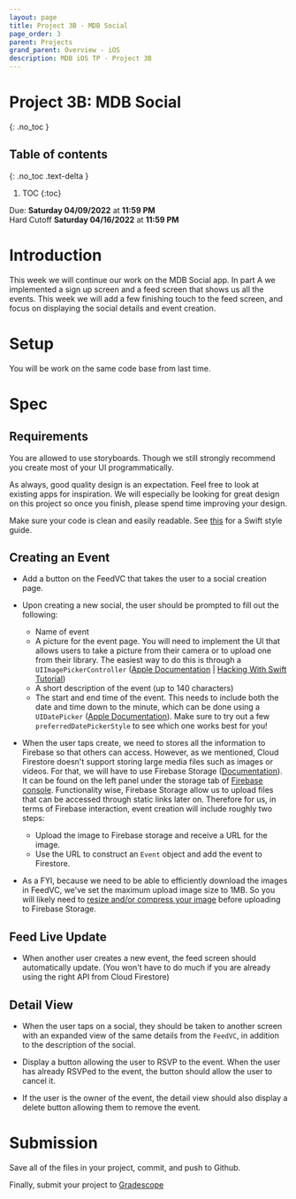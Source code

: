 ```yaml
---
layout: page
title: Project 3B - MDB Social
page_order: 3
parent: Projects
grand_parent: Overview - iOS
description: MDB iOS TP - Project 3B
---
```


# Project 3B: MDB Social
{: .no_toc }

## Table of contents
{: .no_toc .text-delta }

1. TOC
{:toc}

Due: **Saturday 04/09/2022** at **11:59 PM**  
Hard Cutoff **Saturday 04/16/2022** at **11:59 PM**

# Introduction

This week we will continue our work on the MDB Social app. In part A we implemented a sign up screen and a feed screen that shows us all the events. This week we will add a few finishing touch to the feed screen, and focus on displaying the social details and event creation.

# Setup

You will be work on the same code base from last time.

# Spec

## Requirements

You are allowed to use storyboards. Though we still strongly recommend you create most of your UI programmatically.

As always, good quality design is an expectation. Feel free to look at existing apps for inspiration. We will especially be looking for great design on this project so once you finish, please spend time improving your design.

Make sure your code is clean and easily readable. See [this](https://github.com/raywenderlich/swift-style-guide) for a Swift style guide.

## Creating an Event

- Add a button on the FeedVC that takes the user to a social creation page.

- Upon creating a new social, the user should be prompted to fill out the following:
    - Name of event
    - A picture for the event page. You will need to implement the UI that allows users to take a picture from their camera or to upload one from their library. The easiest way to do this is through a `UIImagePickerController` ([Apple Documentation](https://developer.apple.com/documentation/uikit/uiimagepickercontroller) \| [Hacking With Swift Tutorial](https://www.hackingwithswift.com/read/10/4/importing-photos-with-uiimagepickercontroller)) 
    - A short description of the event (up to 140 characters)
    - The start and end time of the event. This needs to include both the date and time down to the minute, which can be done using a `UIDatePicker` ([Apple Documentation](https://developer.apple.com/documentation/uikit/uidatepicker)). Make sure to try out a few `preferredDatePickerStyle` to see which one works best for you!

- When the user taps create, we need to stores all the information to Firebase so that others can access. However, as we mentioned, Cloud Firestore doesn't support storing large media files such as images or videos. For that, we will have to use Firebase Storage ([Documentation](https://firebase.google.com/docs/storage?authuser=0)). It can be found on the left panel under the storage tab of [Firebase console](https://console.firebase.google.com/project/mdb-social-sp21/overview). Functionality wise, Firebase Storage allow us to upload files that can be accessed through static links later on. Therefore for us, in terms of Firebase interaction, event creation will include roughly two steps: 
    - Upload the image to Firebase storage and receive a URL for the image.
    - Use the URL to construct an `Event` object and add the event to Firestore.

- As a FYI, because we need to be able to efficiently download the images in FeedVC, we've set the maximum upload image size to 1MB. So you will likely need to [resize and/or compress your image](https://stackoverflow.com/questions/43256005/swift-ios-reduce-image-size-before-upload) before uploading to Firebase Storage.

## Feed Live Update

- When another user creates a new event, the feed screen should automatically update. (You won't have to do much if you are already using the right API from Cloud Firestore)

## Detail View

- When the user taps on a social, they should be taken to another screen with an expanded view of the same details from the `FeedVC`, in addition to the description of the social.

- Display a button allowing the user to RSVP to the event. When the user has already RSVPed to the event, the button should allow the user to cancel it.

- If the user is the owner of the event, the detail view should also display a delete button allowing them to remove the event.

# Submission

Save all of the files in your project, commit, and push to Github.

Finally, submit your project to [Gradescope](https://www.gradescope.com)